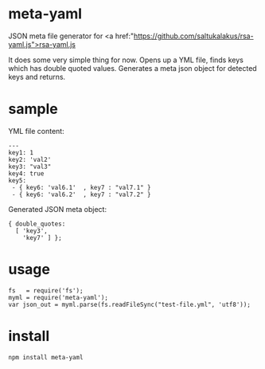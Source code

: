 meta-yaml
=========

JSON meta file generator for <a href:"https://github.com/saltukalakus/rsa-yaml.js">rsa-yaml.js</a>

It does some very simple thing for now. Opens up a YML file, finds keys which has double quoted values. Generates a meta json object for detected keys and returns.

sample
=========

YML file content:

    ---
    key1: 1
    key2: 'val2'
    key3: "val3"
    key4: true
    key5:
     - { key6: 'val6.1'  , key7 : "val7.1" }
     - { key6: 'val6.2'  , key7 : "val7.2" }   

Generated JSON meta object:

    { double_quotes:
      [ 'key3',
        'key7' ] };


usage
========
    fs   = require('fs');
    myml = require('meta-yaml');
    var json_out = myml.parse(fs.readFileSync("test-file.yml", 'utf8'));

    
install
=========

    npm install meta-yaml